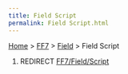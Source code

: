 ```yaml
---
title: Field Script
permalink: Field Script.html
---
```


[Home](../../Main%20Page.md) > [FF7](../../FF7.md) > [Field](../Field.md) > Field Script

1.  REDIRECT [FF7/Field/Script][]

  [FF7/Field/Script]: Script.md "wikilink"
